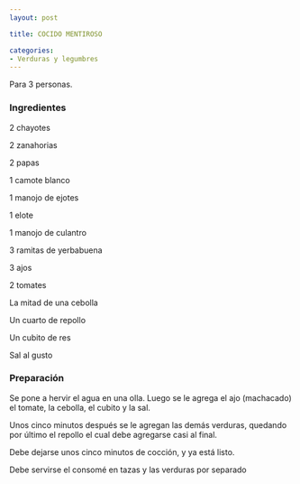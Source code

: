 ```yaml
---
layout: post

title: COCIDO MENTIROSO

categories:
- Verduras y legumbres
---
```

Para 3 personas.

<h3>Ingredientes</h3>

2 chayotes

2 zanahorias

2 papas

1 camote blanco

1 manojo de ejotes

1 elote

1 manojo de culantro

3 ramitas de yerbabuena

3 ajos

2 tomates

La mitad de una cebolla

Un cuarto de repollo

Un cubito de res

Sal al gusto

<h3>Preparación</h3>

Se pone a hervir el agua en una olla. Luego se le agrega el ajo (machacado) el tomate, la cebolla, el cubito y la sal.

Unos cinco minutos después se le agregan las demás verduras, quedando por último el repollo el cual debe agregarse casi al final.

Debe dejarse unos cinco minutos de cocción, y ya está listo.

Debe servirse el consomé en tazas y las verduras por separado